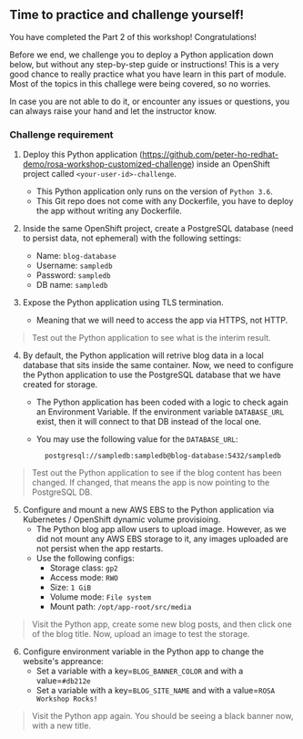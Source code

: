 ## Time to practice and challenge yourself!

You have completed the Part 2 of this workshop! Congratulations! 

Before we end, we challenge you to deploy a Python application down below, but without any step-by-step guide or instructions! This is a very good chance to really practice what you have learn in this part of module. Most of the topics in this challege were being covered, so no worries. 

In case you are not able to do it, or encounter any issues or questions, you can always raise your hand and let the instructor know.

### Challenge requirement

1. Deploy this Python application (https://github.com/peter-ho-redhat-demo/rosa-workshop-customized-challenge) inside an OpenShift project called `<your-user-id>-challenge`.
    -  This Python application only runs on the version of `Python 3.6`.
    -  This Git repo does not come with any Dockerfile, you have to deploy the app without writing any Dockerfile.

2. Inside the same OpenShift project, create a PostgreSQL database (need to persist data, not ephemeral) with the following settings:
    - Name: `blog-database`
    - Username: `sampledb`
    - Password: `sampledb`
    - DB name: `sampledb`

3. Expose the Python application using TLS termination.
    - Meaning that we will need to access the app via HTTPS, not HTTP.

> Test out the Python application to see what is the interim result.

4. By default, the Python application will retrive blog data in a local database that sits inside the same container. Now, we need to configure the Python application to use the PostgreSQL database that we have created for storage.
    - The Python application has been coded with a logic to check again an Environment Variable. If the environment variable `DATABASE_URL` exist, then it will connect to that DB instead of the local one.
    - You may use the following value for the `DATABASE_URL`:

            postgresql://sampledb:sampledb@blog-database:5432/sampledb

> Test out the Python application to see if the blog content has been changed. If changed, that means the app is now pointing to the PostgreSQL DB.

5. Configure and mount a new AWS EBS to the Python application via Kubernetes / OpenShift dynamic volume provisioing.
    - The Python blog app allow users to upload image. However, as we did not mount any AWS EBS storage to it, any images uploaded are not persist when the app restarts.
    - Use the following configs:
        - Storage class: `gp2`
        - Access mode: `RWO`
        - Size: `1 GiB`
        - Volume mode: `File system`
        - Mount path: `/opt/app-root/src/media`

> Visit the Python app, create some new blog posts, and then click one of the blog title. Now, upload an image to test the storage.

6. Configure environment variable in the Python app to change the website's appreance:
    - Set a variable with a key=`BLOG_BANNER_COLOR` and with a value=`#db212e`
    - Set a variable with a key=`BLOG_SITE_NAME` and with a value=`ROSA Workshop Rocks!`

> Visit the Python app again. You should be seeing a black banner now, with a new title.